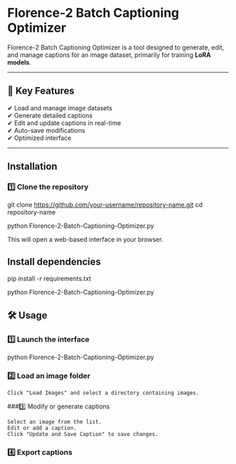 # Florence-2 Batch Captioning Optimizer

Florence-2 Batch Captioning Optimizer is a tool designed to generate, edit, and manage captions for an image dataset, primarily for training **LoRA models**.  

---

## 📌 Key Features

✔ Load and manage image datasets  
✔ Generate detailed captions  
✔ Edit and update captions in real-time  
✔ Auto-save modifications  
✔ Optimized interface  

---

##  Installation

### 1️⃣ Clone the repository

git clone https://github.com/your-username/repository-name.git
cd repository-name


python Florence-2-Batch-Captioning-Optimizer.py

This will open a web-based interface in your browser.


## Install dependencies

pip install -r requirements.txt



python Florence-2-Batch-Captioning-Optimizer.py

## 🛠 Usage

### 1️⃣ Launch the interface

python Florence-2-Batch-Captioning-Optimizer.py


### 2️⃣ Load an image folder

    Click "Load Images" and select a directory containing images.


###3️⃣ Modify or generate captions

    Select an image from the list.
    Edit or add a caption.
    Click "Update and Save Caption" to save changes.


### 4️⃣ Export captions


